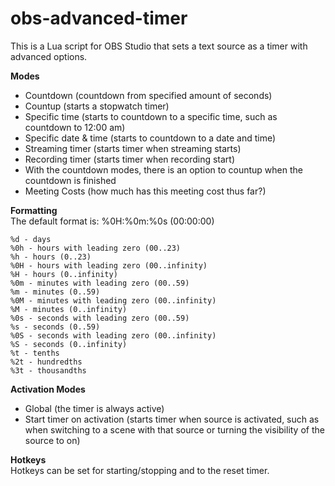 # obs-advanced-timer

This is a Lua script for OBS Studio that sets a text source as a timer with advanced options.  

**Modes**  
- Countdown (countdown from specified amount of seconds)  
- Countup (starts a stopwatch timer)  
- Specific time (starts to countdown to a specific time, such as countdown to 12:00 am)  
- Specific date & time (starts to countdown to a date and time)  
- Streaming timer (starts timer when streaming starts)  
- Recording timer (starts timer when recording start)  
- With the countdown modes, there is an option to countup when the countdown is finished
- Meeting Costs (how much has this meeting cost thus far?)

**Formatting**  
The default format is: %0H:%0m:%0s (00:00:00)  

```
%d - days
%0h - hours with leading zero (00..23)
%h - hours (0..23)
%0H - hours with leading zero (00..infinity)
%H - hours (0..infinity)
%0m - minutes with leading zero (00..59)
%m - minutes (0..59)
%0M - minutes with leading zero (00..infinity)
%M - minutes (0..infinity)
%0s - seconds with leading zero (00..59)
%s - seconds (0..59)
%0S - seconds with leading zero (00..infinity)
%S - seconds (0..infinity)
%t - tenths
%2t - hundredths
%3t - thousandths
```

**Activation Modes**  
- Global (the timer is always active)  
- Start timer on activation (starts timer when source is activated, such as when switching to a scene with that source or turning the visibility of the source to on)  


**Hotkeys**  
Hotkeys can be set for starting/stopping and to the reset timer.

